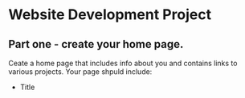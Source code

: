 # Website Development Project
## Part one - create your home page.
Ceate a home page that includes info about you and contains links to various projects.  Your page shpuld include:
- Title <title> this will be what id on the browser tab
- Header 1 <h1> The title of the page that shows up ON the page
- Header 2 <h2> The first paragraph title
- Paragraph(s)  <p> The first content (this should be a bit about yourself). Use <br> where desired.
- Header 3 <h2> The title of the seconf paragraph group
- Paragraph(s) <p> More content related to the projects
- Header 4 <h2> Links to Projects
-- Link 1 with an explanation of why you chose it
-- Link 2 with an explanation of why you chose it
-- Link 3 with an explanation of why you chose it

Use pictures to support your content.  It could be a picture of you (or of something that says something about you).  Use an actual picture that you have taken, not someting downloaded from the web.

We will discuss how to create web pages for your existing projects during the next class.  So, create the space and code for the links to your projects and we will fill that in after you learn to create the pages. 